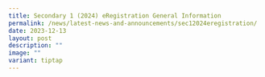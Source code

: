 ```yaml
---
title: Secondary 1 (2024) eRegistration General Information
permalink: /news/latest-news-and-announcements/sec12024eregistration/
date: 2023-12-13
layout: post
description: ""
image: ""
variant: tiptap
---
```

